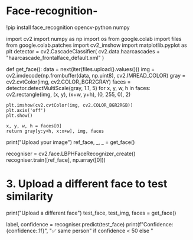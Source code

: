 # Face-recognition-
!pip install face_recognition opencv-python numpy


import cv2
import numpy as np
import os
from google.colab import files
from google.colab.patches import cv2_imshow
import matplotlib.pyplot as plt
detector = cv2.CascadeClassifier(
    cv2.data.haarcascades + "haarcascade_frontalface_default.xml"
)

def get_face():
    data = next(iter(files.upload().values()))
    img = cv2.imdecode(np.frombuffer(data, np.uint8), cv2.IMREAD_COLOR)
    gray = cv2.cvtColor(img, cv2.COLOR_BGR2GRAY)
    faces = detector.detectMultiScale(gray, 1.1, 5)
    for x, y, w, h in faces:
        cv2.rectangle(img, (x, y), (x+w, y+h), (0, 255, 0), 2)

    plt.imshow(cv2.cvtColor(img, cv2.COLOR_BGR2RGB))
    plt.axis('off')
    plt.show()

    x, y, w, h = faces[0]
    return gray[y:y+h, x:x+w], img, faces

print("Upload your image")
ref_face, _, _ = get_face()

recogniser = cv2.face.LBPHFaceRecognizer_create()
recogniser.train([ref_face], np.array([0]))

# 3. Upload a different face to test similarity
print("Upload a different face")
test_face, test_img, faces = get_face()

label, confidence = recogniser.predict(test_face)
print(f"Confidence: {confidence:.1f}", "✅ same person" if confidence < 50 else "
